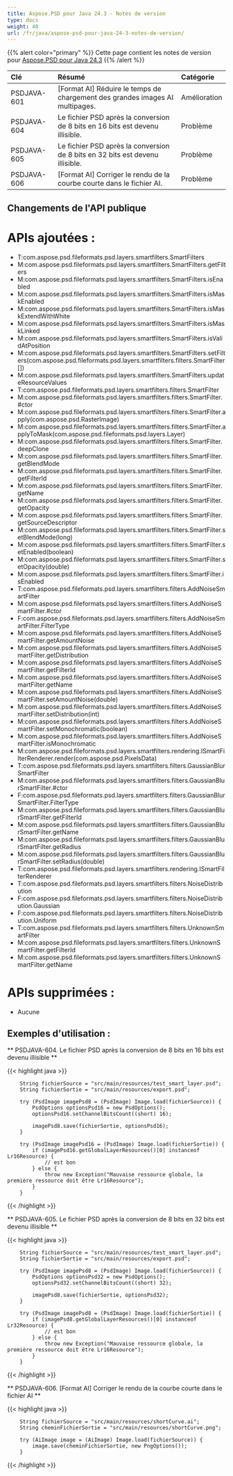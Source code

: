 ```yaml
---
title: Aspose.PSD pour Java 24.3 - Notes de version
type: docs
weight: 40
url: /fr/java/aspose-psd-pour-java-24-3-notes-de-version/
---
```


{{% alert color="primary" %}} Cette page contient les notes de version pour [Aspose.PSD pour Java 24.3](https://downloads.aspose.com/psd/java/new-releases/aspose.psd-for-java-24.3/) {{% /alert %}}

| **Clé**     | **Résumé**                                                                 | **Catégorie** |
|:-----------|:--------------------------------------------------------------------------|:-------------|
| PSDJAVA-601 | [Format AI] Réduire le temps de chargement des grandes images AI multipages. | Amélioration  |
| PSDJAVA-604 | Le fichier PSD après la conversion de 8 bits en 16 bits est devenu illisible. | Problème      |
| PSDJAVA-605 | Le fichier PSD après la conversion de 8 bits en 32 bits est devenu illisible. | Problème      |
| PSDJAVA-606 | [Format AI] Corriger le rendu de la courbe courte dans le fichier AI.       | Problème      |

## **Changements de l'API publique**
# **APIs ajoutées :**

- T:com.aspose.psd.fileformats.psd.layers.smartfilters.SmartFilters
- M:com.aspose.psd.fileformats.psd.layers.smartfilters.SmartFilters.getFilters
- M:com.aspose.psd.fileformats.psd.layers.smartfilters.SmartFilters.isEnabled 
- M:com.aspose.psd.fileformats.psd.layers.smartfilters.SmartFilters.isMaskEnabled 
- M:com.aspose.psd.fileformats.psd.layers.smartfilters.SmartFilters.isMaskExtendWithWhite 
- M:com.aspose.psd.fileformats.psd.layers.smartfilters.SmartFilters.isMaskLinked 
- M:com.aspose.psd.fileformats.psd.layers.smartfilters.SmartFilters.isValidAtPosition 
- M:com.aspose.psd.fileformats.psd.layers.smartfilters.SmartFilters.setFilters(com.aspose.psd.fileformats.psd.layers.smartfilters.filters.SmartFilter[])
- M:com.aspose.psd.fileformats.psd.layers.smartfilters.SmartFilters.updateResourceValues 
- T:com.aspose.psd.fileformats.psd.layers.smartfilters.filters.SmartFilter 
- M:com.aspose.psd.fileformats.psd.layers.smartfilters.filters.SmartFilter.#ctor 
- M:com.aspose.psd.fileformats.psd.layers.smartfilters.filters.SmartFilter.apply(com.aspose.psd.RasterImage)
- M:com.aspose.psd.fileformats.psd.layers.smartfilters.filters.SmartFilter.applyToMask(com.aspose.psd.fileformats.psd.layers.Layer)
- M:com.aspose.psd.fileformats.psd.layers.smartfilters.filters.SmartFilter.deepClone 
- M:com.aspose.psd.fileformats.psd.layers.smartfilters.filters.SmartFilter.getBlendMode 
- M:com.aspose.psd.fileformats.psd.layers.smartfilters.filters.SmartFilter.getFilterId 
- M:com.aspose.psd.fileformats.psd.layers.smartfilters.filters.SmartFilter.getName 
- M:com.aspose.psd.fileformats.psd.layers.smartfilters.filters.SmartFilter.getOpacity 
- M:com.aspose.psd.fileformats.psd.layers.smartfilters.filters.SmartFilter.getSourceDescriptor 
- M:com.aspose.psd.fileformats.psd.layers.smartfilters.filters.SmartFilter.setBlendMode(long)
- M:com.aspose.psd.fileformats.psd.layers.smartfilters.filters.SmartFilter.setEnabled(boolean)
- M:com.aspose.psd.fileformats.psd.layers.smartfilters.filters.SmartFilter.setOpacity(double)
- M:com.aspose.psd.fileformats.psd.layers.smartfilters.filters.SmartFilter.isEnabled 
- T:com.aspose.psd.fileformats.psd.layers.smartfilters.filters.AddNoiseSmartFilter 
- M:com.aspose.psd.fileformats.psd.layers.smartfilters.filters.AddNoiseSmartFilter.#ctor 
- F:com.aspose.psd.fileformats.psd.layers.smartfilters.filters.AddNoiseSmartFilter.FilterType 
- M:com.aspose.psd.fileformats.psd.layers.smartfilters.filters.AddNoiseSmartFilter.getAmountNoise 
- M:com.aspose.psd.fileformats.psd.layers.smartfilters.filters.AddNoiseSmartFilter.getDistribution 
- M:com.aspose.psd.fileformats.psd.layers.smartfilters.filters.AddNoiseSmartFilter.getFilterId 
- M:com.aspose.psd.fileformats.psd.layers.smartfilters.filters.AddNoiseSmartFilter.getName 
- M:com.aspose.psd.fileformats.psd.layers.smartfilters.filters.AddNoiseSmartFilter.setAmountNoise(double)
- M:com.aspose.psd.fileformats.psd.layers.smartfilters.filters.AddNoiseSmartFilter.setDistribution(int)
- M:com.aspose.psd.fileformats.psd.layers.smartfilters.filters.AddNoiseSmartFilter.setMonochromatic(boolean)
- M:com.aspose.psd.fileformats.psd.layers.smartfilters.filters.AddNoiseSmartFilter.isMonochromatic 
- M:com.aspose.psd.fileformats.psd.layers.smartfilters.rendering.ISmartFilterRenderer.render(com.aspose.psd.PixelsData)
- T:com.aspose.psd.fileformats.psd.layers.smartfilters.filters.GaussianBlurSmartFilter 
- M:com.aspose.psd.fileformats.psd.layers.smartfilters.filters.GaussianBlurSmartFilter.#ctor 
- F:com.aspose.psd.fileformats.psd.layers.smartfilters.filters.GaussianBlurSmartFilter.FilterType 
- M:com.aspose.psd.fileformats.psd.layers.smartfilters.filters.GaussianBlurSmartFilter.getFilterId 
- M:com.aspose.psd.fileformats.psd.layers.smartfilters.filters.GaussianBlurSmartFilter.getName 
- M:com.aspose.psd.fileformats.psd.layers.smartfilters.filters.GaussianBlurSmartFilter.getRadius 
- M:com.aspose.psd.fileformats.psd.layers.smartfilters.filters.GaussianBlurSmartFilter.setRadius(double)
- T:com.aspose.psd.fileformats.psd.layers.smartfilters.rendering.ISmartFilterRenderer 
- T:com.aspose.psd.fileformats.psd.layers.smartfilters.filters.NoiseDistribution 
- F:com.aspose.psd.fileformats.psd.layers.smartfilters.filters.NoiseDistribution.Gaussian 
- F:com.aspose.psd.fileformats.psd.layers.smartfilters.filters.NoiseDistribution.Uniform 
- T:com.aspose.psd.fileformats.psd.layers.smartfilters.filters.UnknownSmartFilter 
- M:com.aspose.psd.fileformats.psd.layers.smartfilters.filters.UnknownSmartFilter.getFilterId 
- M:com.aspose.psd.fileformats.psd.layers.smartfilters.filters.UnknownSmartFilter.getName

# **APIs supprimées :**

- Aucune

## **Exemples d'utilisation :**

** PSDJAVA-604. Le fichier PSD après la conversion de 8 bits en 16 bits est devenu illisible **

{{< highlight java >}}

        String fichierSource = "src/main/resources/test_smart_layer.psd";
        String fichierSortie = "src/main/resources/export.psd";

        try (PsdImage imagePsd8 = (PsdImage) Image.load(fichierSource)) {
            PsdOptions optionsPsd16 = new PsdOptions();
            optionsPsd16.setChannelBitsCount((short) 16);

            imagePsd8.save(fichierSortie, optionsPsd16);
        }

        try (PsdImage imagePsd16 = (PsdImage) Image.load(fichierSortie)) {
            if (imagePsd16.getGlobalLayerResources()[0] instanceof Lr16Resource) {
                // est bon
            } else {
                throw new Exception("Mauvaise ressource globale, la première ressource doit être Lr16Resource");
            }
        }

{{< /highlight >}}

** PSDJAVA-605. Le fichier PSD après la conversion de 8 bits en 32 bits est devenu illisible **

{{< highlight java >}}

        String fichierSource = "src/main/resources/test_smart_layer.psd";
        String fichierSortie = "src/main/resources/export.psd";

        try (PsdImage imagePsd8 = (PsdImage) Image.load(fichierSource)) {
            PsdOptions optionsPsd32 = new PsdOptions();
            optionsPsd32.setChannelBitsCount((short) 32);

            imagePsd8.save(fichierSortie, optionsPsd32);
        }

        try (PsdImage imagePsd8 = (PsdImage) Image.load(fichierSortie)) {
            if (imagePsd8.getGlobalLayerResources()[0] instanceof Lr32Resource) {
                // est bon
            } else {
                throw new Exception("Mauvaise ressource globale, la première ressource doit être Lr16Resource");
            }
        }

{{< /highlight >}}

** PSDJAVA-606. [Format AI] Corriger le rendu de la courbe courte dans le fichier AI **

{{< highlight java >}}

        String fichierSource = "src/main/resources/shortCurve.ai";
        String cheminFichierSortie = "src/main/resources/shortCurve.png";

        try (AiImage image = (AiImage) Image.load(fichierSource)) {
            image.save(cheminFichierSortie, new PngOptions());
        }

{{< /highlight >}}
